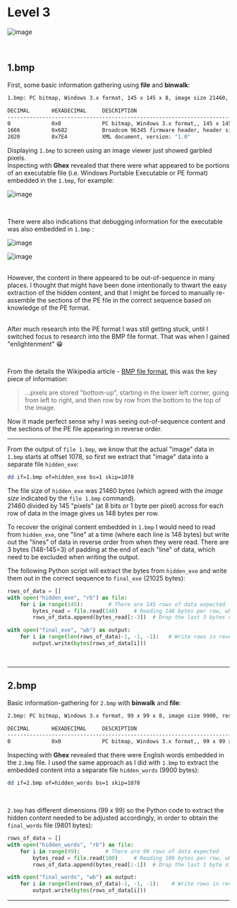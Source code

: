 # Level 3

![image](https://user-images.githubusercontent.com/82754379/139781511-3e6d3825-0434-4930-b8ab-0cb5841a12a2.png)

<br>

## 1.bmp

First, some basic information gathering using **file** and **binwalk**:

```bash
1.bmp: PC bitmap, Windows 3.x format, 145 x 145 x 8, image size 21460, resolution 3780 x 3780 px/m, 256 important colors, cbSize 22538, bits offset 1078

DECIMAL       HEXADECIMAL     DESCRIPTION
--------------------------------------------------------------------------------
0             0x0             PC bitmap, Windows 3.x format,, 145 x 145 x 8
1666          0x682           Broadcom 96345 firmware header, header size: 256, firmware version: "asIn", board id: "voker' uiAccess='false' />", ~CRC32 header checksum: 0x6F6D3A61, ~CRC32 data checksum: 0x3A736368
2020          0x7E4           XML document, version: "1.0"

```

Displaying `1.bmp` to screen using an image viewer just showed garbled pixels. <br>
Inspecting with **Ghex** revealed that there were what appeared to be portions of an executable file (i.e. Windows Portable Executable or PE format) embedded in the `1.bmp`, for example:

![image](https://user-images.githubusercontent.com/82754379/140280315-d3061160-6429-4846-a996-acb8cb97d02c.png)

<br>

There were also indications that debugging information for the executable was also embedded in `1.bmp` :

![image](https://user-images.githubusercontent.com/82754379/140280634-05ca111b-a9f2-4cb3-befe-ee970fd6120c.png)

![image](https://user-images.githubusercontent.com/82754379/140280870-c1fe7846-2866-4539-8c4b-938d26a309ec.png)

<br>
However, the content in there appeared to be out-of-sequence in many places. I thought that might have been done intentionally to thwart the easy extraction of the hidden content, and that I might be forced to manually re-assemble the sections of the PE file in the correct sequence based on knowledge of the PE format.

<br>
<br>

After much research into the PE format I was still getting stuck, until I switched focus to research into the BMP file format. 
That was when I gained "enlightenment" :grin: 

<br>

From the details the Wikipedia article - [BMP file format](https://en.wikipedia.org/wiki/BMP_file_format), this was the key piece of information:


> ...pixels are stored "bottom-up", starting in the lower left corner, going from left to right, and then row by row from the bottom to the top of the image.


Now it made perfect sense why I was seeing out-of-sequence content and the sections of the PE file appearing in reverse order.

---

From the output of `file 1.bmp`, we know that the actual "image" data in `1.bmp` starts at offset 1078, so first we extract that "image" data into a separate file `hidden_exe`:

```bash
dd if=1.bmp of=hidden_exe bs=1 skip=1078
```

The file size of `hidden_exe` was 21460 bytes (which agreed with the _image size_ indicated by the `file 1.bmp` command). <br>
21460 divided by 145 "pixels" (at 8 bits or 1 byte per pixel) across for each row of data in the image gives us 148 bytes per row. <br>

To recover the original content embedded in `1.bmp` I would need to read from `hidden_exe`, one "line" at a time (where each line is 148 bytes) but write out the "lines" of data in reverse order from when they were read. There are 3 bytes (148-145=3) of padding at the end of each "line" of data, which need to be excluded  when writing the output.

The following Python script will extract the bytes from `hidden_exe` and write them out in the correct sequence to `final_exe` (21025 bytes):

```python
rows_of_data = []
with open("hidden_exe", "rb") as file:
    for i in range(145):        # There are 145 rows of data expected
        bytes_read = file.read(148)     # Reading 148 bytes per row, which includes padding
        rows_of_data.append(bytes_read[:-3])  # Drop the last 3 bytes of padding

with open("final_exe", "wb") as output:
    for i in range(len(rows_of_data)-1, -1, -1):   # Write rows in reverse order from when they were read in
        output.write(bytes(rows_of_data[i]))
```


<br>

---

## 2.bmp

Basic information-gathering for `2.bmp` with **binwalk** and **file**:

```bash
2.bmp: PC bitmap, Windows 3.x format, 99 x 99 x 8, image size 9900, resolution 3780 x 3780 px/m, 256 important colors, cbSize 10978, bits offset 1078

DECIMAL       HEXADECIMAL     DESCRIPTION
--------------------------------------------------------------------------------
0             0x0             PC bitmap, Windows 3.x format,, 99 x 99 x 8

```

Inspecting with **Ghex** revealed that there were English words embedded in the `2.bmp` file.
I used the same approach as I did with `1.bmp` to extract the embedded content into a separate file `hidden_words` (9900 bytes):

```bash
dd if=2.bmp of=hidden_words bs=1 skip=1078
```

<br>

`2.bmp` has different dimensions (99 x 99) so the Python code to extract the hidden content needed to be adjusted accordingly, in order to obtain the `final_words` file (9801 bytes):

```python
rows_of_data = []
with open("hidden_words", "rb") as file:
    for i in range(99):        # There are 99 rows of data expected
        bytes_read = file.read(100)     # Reading 100 bytes per row, which includes padding
        rows_of_data.append(bytes_read[:-1])  # Drop the last 1 byte of padding

with open("final_words", "wb") as output:
    for i in range(len(rows_of_data)-1, -1, -1):    # Write rows in reverse order from when they were read in
        output.write(bytes(rows_of_data[i]))
```

---
